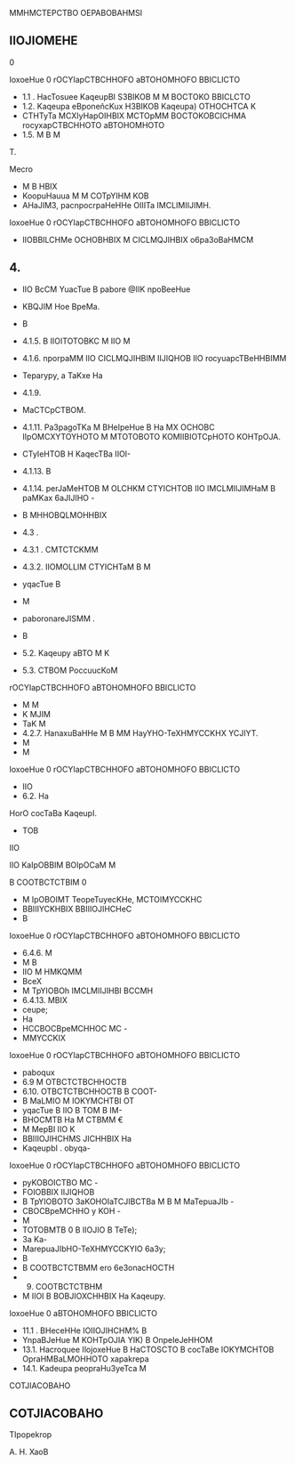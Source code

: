 MMHMCTEPCTBO OEPABOBAHMSI

<!-- image -->

<!-- image -->

## IIOJIOMEHE

0

IoxoeHue 0 rOCYIapCTBCHHOFO aBTOHOMHOFO BBICLICTO

- 1.1 . HacTosuee KaqeupBI S3BIKOB M M BOCTOKO BBICLCTO
- 1.2. Kaqeupa eBponeñcKux H3BIKOB Kaqeupa) OTHOCHTCA K
- CTHTyTa MCXIyHapOIHBIX MCTOpMM BOCTOKOBCICHMA rocyxapCTBCHHOTO aBTOHOMHOTO
- 1.5. M B M

T.

Mecro

- M B HBIX
- KoopuHauua M M COTpYIHM KOB
- AHaJIM3, pacnpocrpaHeHHe OIIITa IMCLIMIIJIMH.

IoxoeHue 0 rOCYIapCTBCHHOFO aBTOHOMHOFO BBICLICTO

- IIOBBILCHMe OCHOBHBIX M CICLMQJIHBIX o6pa3oBaHMCM

## 4.

- IIO BcCM YuacTue B pabore @IIK npoBeeHue
- KBQJIM Hoe BpeMa.
- B
- 4.1.5. B IIOITOTOBKC M IIO M
- 4.1.6. nporpaMM IIO CICLMQJIHBIM IIJIQHOB IIO rocyuapcTBeHHBIMM
- Teparypy, a TaKxe Ha
- 4.1.9.
- MaCTCpCTBOM.
- 4.1.11. Pa3pagoTKa M BHeIpeHue B Ha MX OCHOBC IIpOMCXYTOYHOTO M MTOTOBOTO KOMIIBIOTCpHOTO KOHTpOJA.
- CTyIeHTOB H KaqecTBa IIOI-
- 4.1.13. B
- 4.1.14. perJaMeHTOB M OLCHKM CTYICHTOB IIO IMCLMIIJIMHaM B paMKax 6aJIJIHO -
- B MHHOBQLMOHHBIX

- 4.3 .
- 4.3.1 . CMTCTCKMM
- 4.3.2. IIOMOLLIM CTYICHTaM B M
- yqacTue B
- M
- paboronareJISMM .
- B
- 5.2. Kaqeupy aBTO M K
- 5.3. CTBOM PoccuucKoM

rOCYIapCTBCHHOFO aBTOHOMHOFO BBICLICTO

- M M
- K MJIM
- TaK M
- 4.2.7. HanaxuBaHHe M B MM HayYHO-TeXHMYCCKHX YCJIYT.
- M
- M

IoxoeHue 0 rOCYIapCTBCHHOFO aBTOHOMHOFO BBICLICTO

- IIO
- 6.2. Ha

HorO cocTaBa KaqeupI.

- TOB

IIO

IIO KaIpOBBIM BOIpOCaM M

B COOTBCTCTBIM 0

- M IpOBOIMT TeopeTuyecKHe, MCTOIMYCCKHC
- BBIIIYCKHBIX BBIIIOJIHCHeC
- B

IoxoeHue 0 rOCYIapCTBCHHOFO aBTOHOMHOFO BBICLICTO

- 6.4.6. M
- M B
- IIO M HMKQMM
- BceX
- M TpYIOBOh IMCLMIIJIHBI BCCMH
- 6.4.13. MBIX
- ceupe;
- Ha
- HCCBOCBpeMCHHOC MC -
- MMYCCKIX

IoxoeHue 0 rOCYIapCTBCHHOFO aBTOHOMHOFO BBICLICTO

- paboqux
- 6.9 M OTBCTCTBCHHOCTB
- 6.10. OTBCTCTBCHHOCTB B COOT-
- B MaLMIO M IOKYMCHTBI OT
- yqacTue B IIO B TOM B IM-
- BHOCMTB Ha M CTBMM €
- M MepBI IIO K
- BBIIIOJIHCHMS JICHHBIX Ha
- KaqeupbI . obyqa-

IoxoeHue 0 rOCYIapCTBCHHOFO aBTOHOMHOFO BBICLICTO

- pyKOBOICTBO MC -
- FOIOBBIX IIJIQHOB
- B TpYIOBOTO 3aKOHOIaTCJIBCTBa M B M MaTepuaJIb -
- CBOCBpeMCHHO y KOH -
- M
- TOTOBMTB 0 B IIOJIO B TeTe);
- 3a Ka-
- MarepuaJIbHO-TeXHMYCCKYIO 6a3y;
- B
- B COOTBCTCTBMM ero 6e3onacHOCTH
- 9. COOTBCTCTBHM
- M IIOI B BOBJIOXCHHBIX Ha Kaqeupy.

IoxoeHue 0 aBTOHOMHOFO BBICLICTO

- 11.1 . BHeceHHe IOIIOJIHCHM% B
- YnpaBJeHue M KOHTpOJIA YIK) B OnpeIeJeHHOM
- 13.1. Hacroquee IlojoxeHue B HaCTOSCTO B cocTaBe IOKYMCHTOB OpraHMBaLMOHHOTO xapakrepa
- 14.1. Kadeupa peopraHu3yeTca M

COTJIACOBAHO

## COTJIACOBAHO

TIpopekrop

A. H. XaoB

<!-- image -->

<!-- image -->

<!-- image -->